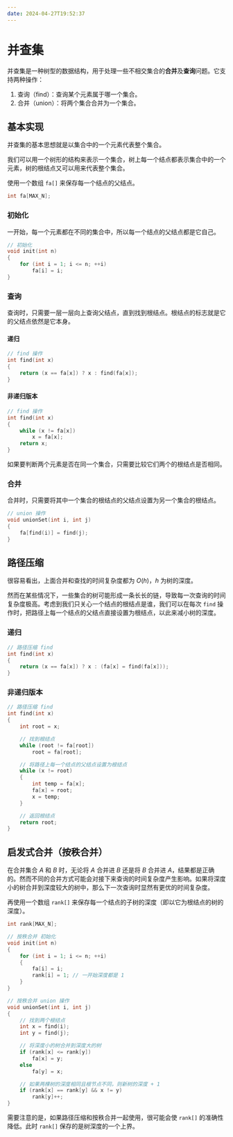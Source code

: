 ```yaml
---
date: 2024-04-27T19:52:37
---
```


# 并查集

并查集是一种树型的数据结构，用于处理一些不相交集合的**合并**及**查询**问题。它支持两种操作：

1. 查询（find）：查询某个元素属于哪一个集合。
2. 合并（union）：将两个集合合并为一个集合。

## 基本实现

并查集的基本思想就是以集合中的一个元素代表整个集合。

我们可以用一个树形的结构来表示一个集合，树上每一个结点都表示集合中的一个元素，树的根结点又可以用来代表整个集合。

使用一个数组 `fa[]` 来保存每一个结点的父结点。

``` cpp
int fa[MAX_N];
```

### 初始化

一开始，每一个元素都在不同的集合中，所以每一个结点的父结点都是它自己。

``` cpp
// 初始化
void init(int n)
{
    for (int i = 1; i <= n; ++i)
        fa[i] = i;
}
```

### 查询

查询时，只需要一层一层向上查询父结点，直到找到根结点。根结点的标志就是它的父结点依然是它本身。

#### 递归

``` cpp
// find 操作
int find(int x)
{
    return (x == fa[x]) ? x : find(fa[x]);
}
```

#### 非递归版本

``` cpp
// find 操作
int find(int x)
{
    while (x != fa[x])
        x = fa[x];
    return x;
}
```

如果要判断两个元素是否在同一个集合，只需要比较它们两个的根结点是否相同。

### 合并

合并时，只需要将其中一个集合的根结点的父结点设置为另一个集合的根结点。

``` cpp
// union 操作
void unionSet(int i, int j)
{
    fa[find(i)] = find(j);
}
```

## 路径压缩

很容易看出，上面合并和查找的时间复杂度都为 $O(h)$，$h$ 为树的深度。

然而在某些情况下，一些集合的树可能形成一条长长的链，导致每一次查询的时间复杂度极高。考虑到我们只关心一个结点的根结点是谁，我们可以在每次 `find` 操作时，把路径上每一个结点的父结点直接设置为根结点，以此来减小树的深度。

### 递归

``` cpp
// 路径压缩 find
int find(int x)
{
    return (x == fa[x]) ? x : (fa[x] = find(fa[x]));
}
```

### 非递归版本

``` cpp
// 路径压缩 find
int find(int x)
{
    int root = x;

    // 找到根结点
    while (root != fa[root])
        root = fa[root];

    // 将路径上每一个结点的父结点设置为根结点
    while (x != root)
    {
        int temp = fa[x];
        fa[x] = root;
        x = temp;
    }

    // 返回根结点
    return root;
}
```

## 启发式合并（按秩合并）

在合并集合 $A$ 和 $B$ 时，无论将 $A$ 合并进 $B$ 还是将 $B$ 合并进 $A$，结果都是正确的。然而不同的合并方式可能会对接下来查询的时间复杂度产生影响。如果将深度小的树合并到深度较大的树中，那么下一次查询时显然有更优的时间复杂度。

再使用一个数组 `rank[]` 来保存每一个结点的子树的深度（即以它为根结点的树的深度）。

``` cpp
int rank[MAX_N];

// 按秩合并 初始化
void init(int n)
{
    for (int i = 1; i <= n; ++i)
    {
        fa[i] = i;
        rank[i] = 1; // 一开始深度都是 1
    }
}

// 按秩合并 union 操作
void unionSet(int i, int j)
{
    // 找到两个根结点
    int x = find(i);
    int y = find(j);

    // 将深度小的树合并到深度大的树
    if (rank[x] <= rank[y])
        fa[x] = y;
    else
        fa[y] = x;

    // 如果两棵树的深度相同且根节点不同，则新树的深度 + 1
    if (rank[x] == rank[y] && x != y)
        rank[y]++;
}
```

需要注意的是，如果路径压缩和按秩合并一起使用，很可能会使 `rank[]` 的准确性降低。此时 `rank[]` 保存的是树深度的一个上界。
